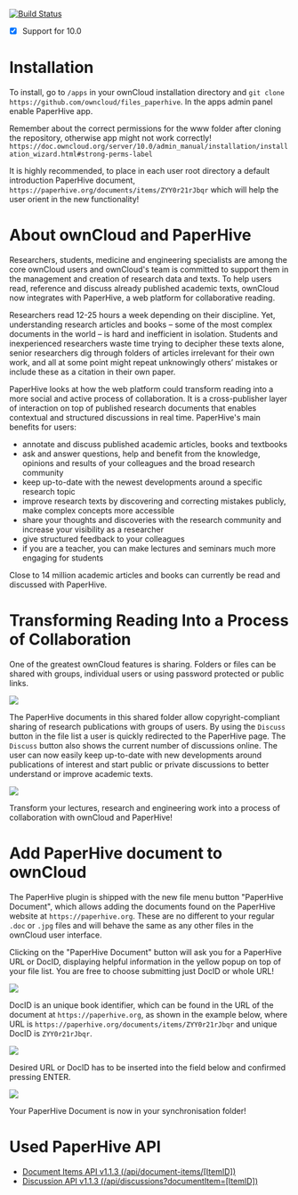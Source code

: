 [![Build Status](https://travis-ci.org/owncloud/files_paperhive.svg?branch=master)](https://travis-ci.org/owncloud/files_paperhive)

- [x] Support for 10.0

# Installation

To install, go to ```/apps``` in your ownCloud installation directory and ```git clone https://github.com/owncloud/files_paperhive```. In the apps admin panel enable PaperHive app.

Remember about the correct permissions for the www folder after cloning the repository, otherwise app might not work correctly! `https://doc.owncloud.org/server/10.0/admin_manual/installation/installation_wizard.html#strong-perms-label`

It is highly recommended, to place in each user root directory a default introduction PaperHive document, `https://paperhive.org/documents/items/ZYY0r21rJbqr` which will help the user orient in the new functionality!

# About ownCloud and PaperHive
Researchers, students, medicine and engineering specialists are among the core ownCloud users and ownCloud's team is committed to support them in the management and creation of research data and texts. To help users read, reference and discuss already published academic texts, ownCloud now integrates with PaperHive, a web platform for collaborative reading.

Researchers read 12-25 hours a week depending on their discipline. Yet, understanding research articles and books – some of the most complex documents in the world – is hard and inefficient in isolation. Students and inexperienced researchers waste time trying to decipher these texts alone, senior researchers dig through folders of articles irrelevant for their own work, and all at some point might repeat unknowingly others’ mistakes or include these as a citation in their own paper.

PaperHive looks at how the web platform could transform reading into a more social and active process of collaboration. It is a cross-publisher layer of interaction on top of published research documents that enables contextual and structured discussions in real time. PaperHive's main benefits for users:
* annotate and discuss published academic articles, books and textbooks
* ask and answer questions, help and benefit from the knowledge, opinions and results of your colleagues and the broad research community
* keep up-to-date with the newest developments around a specific research topic
* improve research texts by discovering and correcting mistakes publicly, make complex concepts more accessible
* share your thoughts and discoveries with the research community and increase your visibility as a researcher
* give structured feedback to your colleagues
* if you are a teacher, you can make lectures and seminars much more engaging for students

Close to 14 million academic articles and books can currently be read and discussed with PaperHive.

# Transforming Reading Into a Process of Collaboration

One of the greatest ownCloud features is sharing. Folders or files can be shared with groups, individual users or using password protected or public links.

![](https://github.com/mrow4a/files_paperhive/blob/master/screenshots/sharing_documents_1.png)

The PaperHive documents in this shared folder allow copyright-compliant sharing of research publications with groups of users. By using the `Discuss` button in the file list a user is quickly redirected to the PaperHive page. The `Discuss` button also shows the current number of discussions online. 
The user can now easily keep up-to-date with new developments around publications of interest and start public or private discussions to better understand or improve academic texts.

![](https://github.com/mrow4a/files_paperhive/blob/master/screenshots/sharing_documents_2.png)

Transform your lectures, research and engineering work into a process of collaboration with ownCloud and PaperHive!

# Add PaperHive document to ownCloud

The PaperHive plugin is shipped with the new file menu button "PaperHive Document", which allows adding the documents found on the PaperHive website at `https://paperhive.org`. These are no different to your regular `.doc` or `.jpg` files and will behave the same as any other files in the ownCloud user interface.

Clicking on the "PaperHive Document" button will ask you for a PaperHive URL or DocID, displaying helpful information in the yellow popup on top of your file list. You are free to choose submitting just DocID or whole URL!

![](https://github.com/mrow4a/files_paperhive/blob/master/screenshots/add_new_book_1.png)

DocID is an unique book identifier, which can be found in the URL of the document at `https://paperhive.org`, as shown in the example below, where URL is `https://paperhive.org/documents/items/ZYY0r21rJbqr` and unique DocID is `ZYY0r21rJbqr`.

![](https://github.com/mrow4a/files_paperhive/blob/master/screenshots/add_new_book_2.png)

Desired URL or DocID has to be inserted into the field below and confirmed pressing ENTER.

![](https://github.com/mrow4a/files_paperhive/blob/master/screenshots/add_new_book_3.png)

Your PaperHive Document is now in your synchronisation folder!

# Used PaperHive API

- [Document Items API v1.1.3 (/api/document-items/[ItemID])](https://github.com/paperhive/frontend/blob/v1.1.3/app/services/document-items-api.ts)
- [Discussion API v1.1.3 (/api/discussions?documentItem=[ItemID])](https://github.com/paperhive/frontend/blob/v1.1.3/app/components/document-item.ts)
